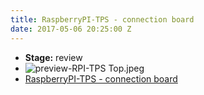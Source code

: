 ```yaml
---
title: RaspberryPI-TPS - connection board
date: 2017-05-06 20:25:00 Z
---
```


* **Stage:** review
* ![preview-RPI-TPS Top.jpeg](/uploads/RaspberryPI-TPS/preview-RPI-TPS%20Top.jpeg)
* [RaspberryPI-TPS - connection board](/raspberrypi-tps/)
